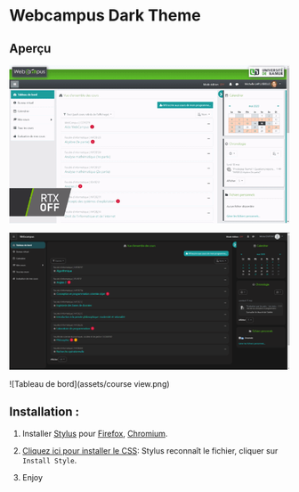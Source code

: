 # Webcampus Dark Theme

## Aperçu

![Avant Après](assets/webcampus_clean_dark_theme.gif)

![Vue d'un cours](assets/main_preview.png)

![Tableau de bord](assets/course view.png)

## Installation :

1. Installer [Stylus](https://add0n.com/stylus.html) pour [Firefox](https://addons.mozilla.org/en-US/firefox/addon/styl-us/), [Chromium](https://chrome.google.com/webstore/detail/stylus/clngdbkpkpeebahjckkjfobafhncgmne).

2. [Cliquez ici pour installer le CSS](https://raw.githubusercontent.com/martin-danhier/webcampus-dark-theme/master/dark_webcampus.user.css): Stylus reconnaît le fichier, cliquer sur `Install Style`.

3. Enjoy
